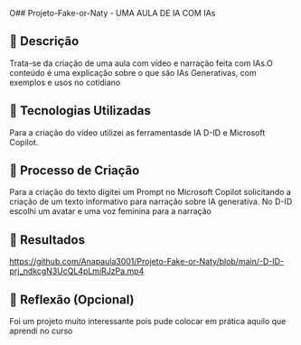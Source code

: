 O## Projeto-Fake-or-Naty - UMA AULA DE IA COM IAs

## 📒 Descrição
Trata-se da criação de uma aula com vídeo e narração feita com IAs.O conteúdo é uma explicação sobre o que são IAs Generativas, com exemplos e usos no cotidiano 

## 🤖 Tecnologias Utilizadas
Para a criação do vídeo utilizei as ferramentasde IA D-ID e Microsoft Copilot. 

## 🧐 Processo de Criação
Para a criação do texto digitei um Prompt no Microsoft Copilot solicitando a criação de um texto informativo para narração sobre IA generativa. No D-ID escolhi um avatar e uma voz feminina para a narração 

## 🚀 Resultados
https://github.com/Anapaula3001/Projeto-Fake-or-Naty/blob/main/-D-ID-prj_ndkcgN3UcQL4pLmiRJzPa.mp4

## 💭 Reflexão (Opcional)
Foi um projeto muito interessante pois pude colocar em prática aquilo que aprendi no curso
